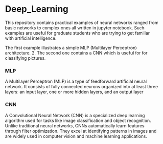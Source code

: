 # Deep_Learning

This repository contains practical examples of neural networks ranged from basic networks to complex ones all written in jupyter notebook.
Such examples are useful for graduate students who are trying to get familiar with artificial intelligence.

The first example illustrates a simple MLP (Multilayer Perceptron) architecture. 
2. The second one contains a CNN which is useful for for classifying pictures.

### MLP
A Multilayer Perceptron (MLP) is a type of feedforward artificial neural network. It consists of fully connected neurons organized into at least three layers: an input layer, one or more hidden layers, and an output layer
### CNN
A Convolutional Neural Network (CNN) is a specialized deep learning algorithm used for tasks like image classification and object recognition. Unlike traditional neural networks, CNNs automatically learn features through filter optimization. They excel at identifying patterns in images and are widely used in computer vision and machine learning applications.

